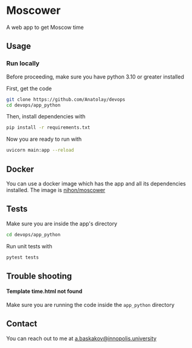 # Moscower

A web app to get Moscow time

## Usage

### Run locally

Before proceeding, make sure you have python 3.10 or greater installed

First, get the code
```bash
git clone https://github.com/Anatolay/devops
cd devops/app_python
```
Then, install dependencies with

```bash
pip install -r requirements.txt
```

Now you are ready to run with
```bash
uvicorn main:app --reload
```

## Docker
You can use a docker image which has the app and all its dependencies installed. The image is [nihon/moscower](https://hub.docker.com/repository/docker/nihon/moscower)

## Tests

Make sure you are inside the app's directory
```bash
cd devops/app_python
```
Run unit tests with
```bash
pytest tests
```

## Trouble shooting

#### Template time.html not found
Make sure you are running the code inside the `app_python` directory

## Contact
You can reach out to me at a.baskakov@innopolis.university